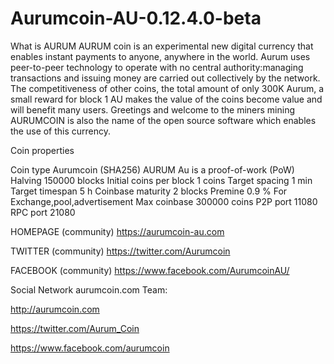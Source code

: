 ﻿# Aurumcoin-AU-0.12.4.0-beta

What is AURUM
AURUM coin is an experimental new digital currency that enables instant payments to anyone, anywhere in the world. Aurum uses peer-to-peer 
technology to operate with no central authority:managing transactions and issuing money are carried out collectively by the network. 
The competitiveness of other coins, the total amount of only 300K Aurum, a small reward for block 1 AU makes the value of the coins 
become value and will benefit many users. Greetings and welcome to the miners mining 
AURUMCOIN is also the name of the open source software which enables the use of this currency.

Coin properties

Coin type Aurumcoin (SHA256)
AURUM Au is a proof-of-work (PoW)
Halving 150000 blocks
Initial coins per block 1 coins
Target spacing 1 min
Target timespan 5 h
Coinbase maturity 2 blocks
Premine
0.9 % For Exchange,pool,advertisement
Max coinbase 300000 coins
P2P port
11080
RPC port
21080


HOMEPAGE (community)
https://aurumcoin-au.com

TWITTER (community)
https://twitter.com/Aurumcoin

FACEBOOK (community)
https://www.facebook.com/AurumcoinAU/


Social Network aurumcoin.com Team:

http://aurumcoin.com

https://twitter.com/Aurum_Coin

https://www.facebook.com/aurumcoin

